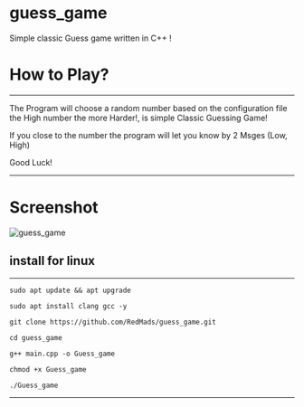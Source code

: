 # guess_game
Simple classic Guess game written in C++ !


# How to Play?
***
The Program will choose a random number based on the configuration file
the High number the more Harder!, is simple Classic Guessing Game!

If you close to the number the program will let you know by 2 Msges (Low, High)

Good Luck!
***



# Screenshot
![guess_game](https://github.com/RedMads/guess_game/screenshots/screenshot.png)

## install for  linux
***
```
sudo apt update && apt upgrade

sudo apt install clang gcc -y

git clone https://github.com/RedMads/guess_game.git

cd guess_game

g++ main.cpp -o Guess_game

chmod +x Guess_game

./Guess_game
```
***
